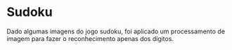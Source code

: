 # Sudoku
Dado algumas imagens do jogo sudoku, foi aplicado um processamento de imagem para fazer o reconhecimento apenas dos dígitos.

